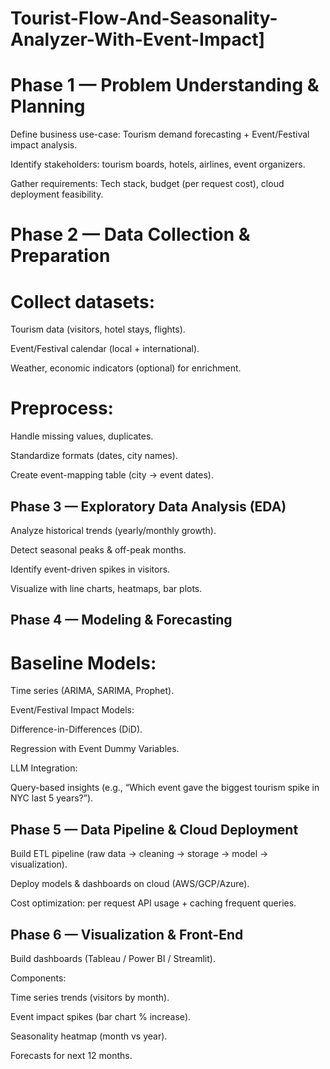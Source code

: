 # Tourist-Flow-And-Seasonality-Analyzer-With-Event-Impact]
# Phase 1 — Problem Understanding & Planning

Define business use-case: Tourism demand forecasting + Event/Festival impact analysis.

Identify stakeholders: tourism boards, hotels, airlines, event organizers.

Gather requirements: Tech stack, budget (per request cost), cloud deployment feasibility.

# Phase 2 — Data Collection & Preparation

# Collect datasets:

Tourism data (visitors, hotel stays, flights).

Event/Festival calendar (local + international).

Weather, economic indicators (optional) for enrichment.

# Preprocess:

Handle missing values, duplicates.

Standardize formats (dates, city names).

Create event-mapping table (city → event dates).

## Phase 3 — Exploratory Data Analysis (EDA)

Analyze historical trends (yearly/monthly growth).

Detect seasonal peaks & off-peak months.

Identify event-driven spikes in visitors.

Visualize with line charts, heatmaps, bar plots.

## Phase 4 — Modeling & Forecasting

# Baseline Models:

Time series (ARIMA, SARIMA, Prophet).

Event/Festival Impact Models:

Difference-in-Differences (DiD).

Regression with Event Dummy Variables.

LLM Integration:

Query-based insights (e.g., “Which event gave the biggest tourism spike in NYC last 5 years?”).

## Phase 5 — Data Pipeline & Cloud Deployment

Build ETL pipeline (raw data → cleaning → storage → model → visualization).

Deploy models & dashboards on cloud (AWS/GCP/Azure).

Cost optimization: per request API usage + caching frequent queries.

## Phase 6 — Visualization & Front-End

Build dashboards (Tableau / Power BI / Streamlit).

Components:

Time series trends (visitors by month).

Event impact spikes (bar chart % increase).

Seasonality heatmap (month vs year).

Forecasts for next 12 months.
